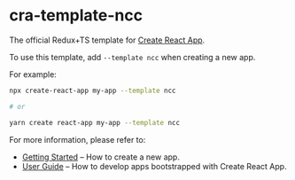 # cra-template-ncc

The official Redux+TS template for [Create React App](https://github.com/facebook/create-react-app).

To use this template, add `--template ncc` when creating a new app.

For example:

```sh
npx create-react-app my-app --template ncc

# or

yarn create react-app my-app --template ncc
```

For more information, please refer to:

- [Getting Started](https://create-react-app.dev/docs/getting-started) – How to create a new app.
- [User Guide](https://create-react-app.dev) – How to develop apps bootstrapped with Create React App.
